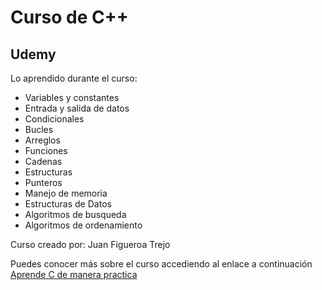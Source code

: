 # Curso de C++ 
## Udemy

Lo aprendido durante el curso:

* Variables y constantes
* Entrada y salida de datos
* Condicionales
* Bucles
* Arreglos
* Funciones
* Cadenas
* Estructuras
* Punteros
* Manejo de memoria
* Estructuras de Datos
* Algoritmos de busqueda
* Algoritmos de ordenamiento


Curso creado por: Juan Figueroa Trejo

Puedes conocer más sobre el curso accediendo al enlace a continuación
[Aprende C de manera practica](https://www.udemy.com/course/aprende-c-de-manera-practica/)
